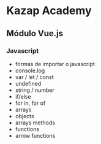 # Kazap Academy
## Módulo Vue.js

### Javascript

- formas de importar o javascript
- console.log
- var / let / const
- undefined
- string / number
- if/else
- for in, for of
- arrays
- objects
- arrays methods
- functions
- arrow functions